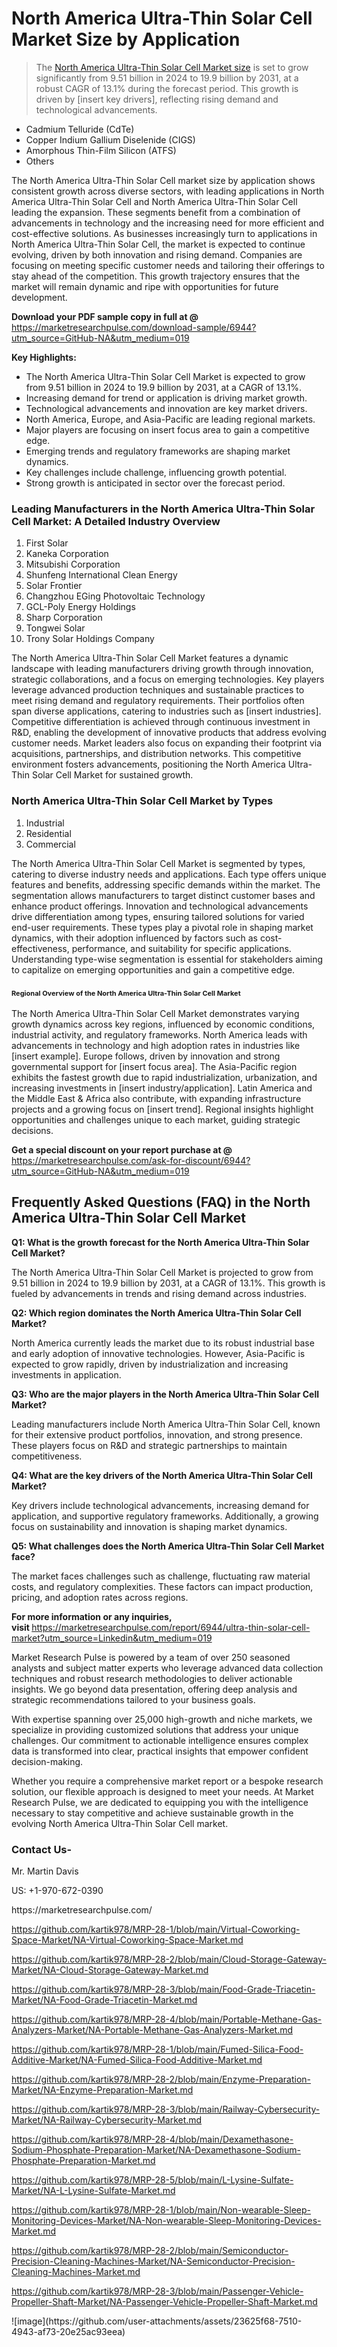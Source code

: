 <h1>North America Ultra-Thin Solar Cell Market&nbsp;Size by Application</h1><blockquote><p>The <a href="https://marketresearchpulse.com/download-sample/6944?utm_source=GitHub-NA&amp;utm_medium=019">North America Ultra-Thin Solar Cell Market size</a> is set to grow significantly from 9.51 billion in 2024 to 19.9 billion by 2031, at a robust CAGR of 13.1% during the forecast period. This growth is driven by [insert key drivers], reflecting rising demand and technological advancements.</p></blockquote><ul><li>Cadmium Telluride (CdTe)<li> Copper Indium Gallium Diselenide (CIGS)<li> Amorphous Thin-Film Silicon (ATFS)<li> Others</li></ul><p>The North America Ultra-Thin Solar Cell market size by application shows consistent growth across diverse sectors, with leading applications in North America Ultra-Thin Solar Cell and North America Ultra-Thin Solar Cell leading the expansion. These segments benefit from a combination of advancements in technology and the increasing need for more efficient and cost-effective solutions. As businesses increasingly turn to applications in North America Ultra-Thin Solar Cell, the market is expected to continue evolving, driven by both innovation and rising demand. Companies are focusing on meeting specific customer needs and tailoring their offerings to stay ahead of the competition. This growth trajectory ensures that the market will remain dynamic and ripe with opportunities for future development.</p><p><strong>Download your PDF sample copy in full at @ </strong><a href="https://marketresearchpulse.com/download-sample/6944?utm_source=GitHub-NA&amp;utm_medium=019">https://marketresearchpulse.com/download-sample/6944?utm_source=GitHub-NA&amp;utm_medium=019</a></p><p><strong>Key Highlights: </strong></p><ul><li>The North America Ultra-Thin Solar Cell Market is expected to grow from 9.51 billion in 2024 to 19.9 billion by 2031, at a CAGR of 13.1%.</li><li>Increasing demand for trend or application is driving market growth.</li><li>Technological advancements and innovation are key market drivers.</li><li>North America, Europe, and Asia-Pacific are leading regional markets.</li><li>Major players are focusing on insert focus area to gain a competitive edge.</li><li>Emerging trends and regulatory frameworks are shaping market dynamics.</li><li>Key challenges include challenge, influencing growth potential.</li><li>Strong growth is anticipated in sector over the forecast period.</li></ul><h3>Leading Manufacturers in the North America Ultra-Thin Solar Cell Market: A Detailed Industry Overview</h3><ol><li>First Solar</li><li>Kaneka Corporation</li><li>Mitsubishi Corporation</li><li>Shunfeng International Clean Energy</li><li>Solar Frontier</li><li>Changzhou EGing Photovoltaic Technology</li><li>GCL-Poly Energy Holdings</li><li>Sharp Corporation</li><li>Tongwei Solar</li><li>Trony Solar Holdings Company</li></ol><div class="flex max-w-full flex-col flex-grow"><div class="min-h-8 text-message flex w-full flex-col items-end gap-2 whitespace-normal break-words [.text-message+&amp;]:mt-5" dir="auto" data-message-author-role="assistant" data-message-id="fd8432e4-4910-450d-b182-61b7bfb0a01f" data-message-model-slug="gpt-4o"><div class="flex w-full flex-col gap-1 empty:hidden first:pt-[3px]"><div class="markdown prose w-full break-words dark:prose-invert light"><p>The North America Ultra-Thin Solar Cell Market features a dynamic landscape with leading manufacturers driving growth through innovation, strategic collaborations, and a focus on emerging technologies. Key players leverage advanced production techniques and sustainable practices to meet rising demand and regulatory requirements. Their portfolios often span diverse applications, catering to industries such as [insert industries]. Competitive differentiation is achieved through continuous investment in R&amp;D, enabling the development of innovative products that address evolving customer needs. Market leaders also focus on expanding their footprint via acquisitions, partnerships, and distribution networks. This competitive environment fosters advancements, positioning the North America Ultra-Thin Solar Cell Market for sustained growth.</p></div></div></div></div><h3>North America Ultra-Thin Solar Cell Market by Types</h3><ol><li>Industrial<li> Residential<li> Commercial</li></ol><div class="flex max-w-full flex-col flex-grow"><div class="min-h-8 text-message flex w-full flex-col items-end gap-2 whitespace-normal break-words [.text-message+&amp;]:mt-5" dir="auto" data-message-author-role="assistant" data-message-id="084470be-0bb7-4664-bddf-5156b4f41249" data-message-model-slug="gpt-4o-mini"><div class="flex w-full flex-col gap-1 empty:hidden first:pt-[3px]"><div class="markdown prose w-full break-words dark:prose-invert light"><p>The North America Ultra-Thin Solar Cell Market is segmented by types, catering to diverse industry needs and applications. Each type offers unique features and benefits, addressing specific demands within the market. The segmentation allows manufacturers to target distinct customer bases and enhance product offerings. Innovation and technological advancements drive differentiation among types, ensuring tailored solutions for varied end-user requirements. These types play a pivotal role in shaping market dynamics, with their adoption influenced by factors such as cost-effectiveness, performance, and suitability for specific applications. Understanding type-wise segmentation is essential for stakeholders aiming to capitalize on emerging opportunities and gain a competitive edge.</p></div></div></div></div><h3><span style="font-size: 11px;">Regional Overview of the North America Ultra-Thin Solar Cell Market</span></h3><div class="flex max-w-full flex-col flex-grow"><div class="min-h-8 text-message flex w-full flex-col items-end gap-2 whitespace-normal break-words [.text-message+&amp;]:mt-5" dir="auto" data-message-author-role="assistant" data-message-id="e9038762-ce64-4e30-91c9-9bd413514231" data-message-model-slug="gpt-4o-mini"><div class="flex w-full flex-col gap-1 empty:hidden first:pt-[3px]"><div class="markdown prose w-full break-words dark:prose-invert light"><p>The North America Ultra-Thin Solar Cell Market demonstrates varying growth dynamics across key regions, influenced by economic conditions, industrial activity, and regulatory frameworks. North America leads with advancements in technology and high adoption rates in industries like [insert example]. Europe follows, driven by innovation and strong governmental support for [insert focus area]. The Asia-Pacific region exhibits the fastest growth due to rapid industrialization, urbanization, and increasing investments in [insert industry/application]. Latin America and the Middle East &amp; Africa also contribute, with expanding infrastructure projects and a growing focus on [insert trend]. Regional insights highlight opportunities and challenges unique to each market, guiding strategic decisions.</p></div></div></div></div><p><strong>Get a special discount on your report purchase at @ </strong><a href="https://marketresearchpulse.com/ask-for-discount/6944?utm_source=GitHub-NA&amp;utm_medium=019">https://marketresearchpulse.com/ask-for-discount/6944?utm_source=GitHub-NA&amp;utm_medium=019</a></p><h2>Frequently Asked Questions (FAQ) in the North America Ultra-Thin Solar Cell Market</h2><p><strong>Q1: What is the growth forecast for the North America Ultra-Thin Solar Cell Market?</strong></p><p>The North America Ultra-Thin Solar Cell Market is projected to grow from 9.51 billion in 2024 to 19.9 billion by 2031, at a CAGR of 13.1%. This growth is fueled by advancements in trends and rising demand across industries.</p><p><strong>Q2: Which region dominates the North America Ultra-Thin Solar Cell Market?</strong></p><p>North America currently leads the market due to its robust industrial base and early adoption of innovative technologies. However, Asia-Pacific is expected to grow rapidly, driven by industrialization and increasing investments in application.</p><p><strong>Q3: Who are the major players in the North America Ultra-Thin Solar Cell Market?</strong></p><p>Leading manufacturers include North America Ultra-Thin Solar Cell, known for their extensive product portfolios, innovation, and strong presence. These players focus on R&amp;D and strategic partnerships to maintain competitiveness.</p><p><strong>Q4: What are the key drivers of the North America Ultra-Thin Solar Cell Market?</strong></p><p>Key drivers include technological advancements, increasing demand for application, and supportive regulatory frameworks. Additionally, a growing focus on sustainability and innovation is shaping market dynamics.</p><p><strong>Q5: What challenges does the North America Ultra-Thin Solar Cell Market face?</strong></p><p>The market faces challenges such as challenge, fluctuating raw material costs, and regulatory complexities. These factors can impact production, pricing, and adoption rates across regions.</p><p><strong>For more information or any inquiries, visit&nbsp;</strong><a href="https://marketresearchpulse.com/report/6944/ultra-thin-solar-cell-market?utm_source=Linkedin&utm_medium=019">https://marketresearchpulse.com/report/6944/ultra-thin-solar-cell-market?utm_source=Linkedin&utm_medium=019</a></p><p>Market Research Pulse is powered by a team of over 250 seasoned analysts and subject matter experts who leverage advanced data collection techniques and robust research methodologies to deliver actionable insights. We go beyond data presentation, offering deep analysis and strategic recommendations tailored to your business goals.</p><p>With expertise spanning over 25,000 high-growth and niche markets, we specialize in providing customized solutions that address your unique challenges. Our commitment to actionable intelligence ensures complex data is transformed into clear, practical insights that empower confident decision-making.</p><p>Whether you require a comprehensive market report or a bespoke research solution, our flexible approach is designed to meet your needs. At Market Research Pulse, we are dedicated to equipping you with the intelligence necessary to stay competitive and achieve sustainable growth in the evolving North America Ultra-Thin Solar Cell market.</p><h3><strong>Contact Us-</strong></h3><p>Mr. Martin Davis</p><p>US: +1-970-672-0390</p><p>https://marketresearchpulse.com/</p><p><a href="https://github.com/kartik978/MRP-28-1/blob/main/Virtual-Coworking-Space-Market/NA-Virtual-Coworking-Space-Market.md">https://github.com/kartik978/MRP-28-1/blob/main/Virtual-Coworking-Space-Market/NA-Virtual-Coworking-Space-Market.md</a></p><p><a href="https://github.com/kartik978/MRP-28-2/blob/main/Cloud-Storage-Gateway-Market/NA-Cloud-Storage-Gateway-Market.md">https://github.com/kartik978/MRP-28-2/blob/main/Cloud-Storage-Gateway-Market/NA-Cloud-Storage-Gateway-Market.md</a></p><p><a href="https://github.com/kartik978/MRP-28-3/blob/main/Food-Grade-Triacetin-Market/NA-Food-Grade-Triacetin-Market.md">https://github.com/kartik978/MRP-28-3/blob/main/Food-Grade-Triacetin-Market/NA-Food-Grade-Triacetin-Market.md</a></p><p><a href="https://github.com/kartik978/MRP-28-4/blob/main/Portable-Methane-Gas-Analyzers-Market/NA-Portable-Methane-Gas-Analyzers-Market.md">https://github.com/kartik978/MRP-28-4/blob/main/Portable-Methane-Gas-Analyzers-Market/NA-Portable-Methane-Gas-Analyzers-Market.md</a></p><p><a href="https://github.com/kartik978/MRP-28-1/blob/main/Fumed-Silica-Food-Additive-Market/NA-Fumed-Silica-Food-Additive-Market.md">https://github.com/kartik978/MRP-28-1/blob/main/Fumed-Silica-Food-Additive-Market/NA-Fumed-Silica-Food-Additive-Market.md</a></p><p><a href="https://github.com/kartik978/MRP-28-2/blob/main/Enzyme-Preparation-Market/NA-Enzyme-Preparation-Market.md">https://github.com/kartik978/MRP-28-2/blob/main/Enzyme-Preparation-Market/NA-Enzyme-Preparation-Market.md</a></p><p><a href="https://github.com/kartik978/MRP-28-3/blob/main/Railway-Cybersecurity-Market/NA-Railway-Cybersecurity-Market.md">https://github.com/kartik978/MRP-28-3/blob/main/Railway-Cybersecurity-Market/NA-Railway-Cybersecurity-Market.md</a></p><p><a href="https://github.com/kartik978/MRP-28-4/blob/main/Dexamethasone-Sodium-Phosphate-Preparation-Market/NA-Dexamethasone-Sodium-Phosphate-Preparation-Market.md">https://github.com/kartik978/MRP-28-4/blob/main/Dexamethasone-Sodium-Phosphate-Preparation-Market/NA-Dexamethasone-Sodium-Phosphate-Preparation-Market.md</a></p><p><a href="https://github.com/kartik978/MRP-28-5/blob/main/L-Lysine-Sulfate-Market/NA-L-Lysine-Sulfate-Market.md">https://github.com/kartik978/MRP-28-5/blob/main/L-Lysine-Sulfate-Market/NA-L-Lysine-Sulfate-Market.md</a></p><p><a href="https://github.com/kartik978/MRP-28-1/blob/main/Non-wearable-Sleep-Monitoring-Devices-Market/NA-Non-wearable-Sleep-Monitoring-Devices-Market.md">https://github.com/kartik978/MRP-28-1/blob/main/Non-wearable-Sleep-Monitoring-Devices-Market/NA-Non-wearable-Sleep-Monitoring-Devices-Market.md</a></p><p><a href="https://github.com/kartik978/MRP-28-2/blob/main/Semiconductor-Precision-Cleaning-Machines-Market/NA-Semiconductor-Precision-Cleaning-Machines-Market.md">https://github.com/kartik978/MRP-28-2/blob/main/Semiconductor-Precision-Cleaning-Machines-Market/NA-Semiconductor-Precision-Cleaning-Machines-Market.md</a></p><p><a href="https://github.com/kartik978/MRP-28-3/blob/main/Passenger-Vehicle-Propeller-Shaft-Market/NA-Passenger-Vehicle-Propeller-Shaft-Market.md">https://github.com/kartik978/MRP-28-3/blob/main/Passenger-Vehicle-Propeller-Shaft-Market/NA-Passenger-Vehicle-Propeller-Shaft-Market.md</a></p>
![image](https://github.com/user-attachments/assets/23625f68-7510-4943-af73-20e25ac93eea)
